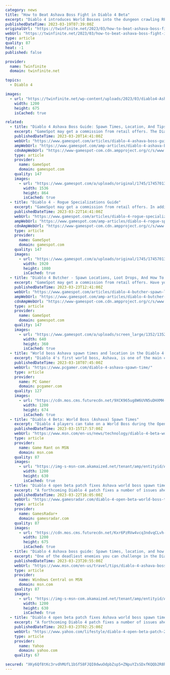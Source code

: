 ```yaml
---
category: news
title: "How to Beat Ashava Boss Fight in Diablo 4 Beta"
excerpt: "Diablo 4 introduces World Bosses into the dungeon crawling RPG series, allowing players from across the server to come together and take down a giant boss for great rewards. The only catch is that the ..."
publishedDateTime: 2023-03-19T07:39:00Z
originalUrl: "https://twinfinite.net/2023/03/how-to-beat-ashava-boss-fight-in-diablo-4/"
webUrl: "https://twinfinite.net/2023/03/how-to-beat-ashava-boss-fight-in-diablo-4/"
type: article
quality: 87
heat: -1
published: false

provider:
  name: Twinfinite
  domain: twinfinite.net

topics:
  - Diablo 4

images:
  - url: "https://twinfinite.net/wp-content/uploads/2023/03/diablo4-Ashava-Boss-Fight.jpg"
    width: 1200
    height: 675
    isCached: true

related:
  - title: "Diablo 4 Ashava Boss Guide: Spawn Times, Location, And Tips"
    excerpt: "GameSpot may get a commission from retail offers. The Diablo 4 Ashava boss is the centerpiece to the beta. The beta thus far has produced some incredible moments for new and returning players of the ..."
    publishedDateTime: 2023-03-20T14:41:00Z
    webUrl: "https://www.gamespot.com/articles/diablo-4-ashava-boss-guide-spawn-times-location-and-tips/1100-6512517/"
    ampWebUrl: "https://www.gamespot.com/amp-articles/diablo-4-ashava-boss-guide-spawn-times-location-and-tips/1100-6512517/"
    cdnAmpWebUrl: "https://www-gamespot-com.cdn.ampproject.org/c/s/www.gamespot.com/amp-articles/diablo-4-ashava-boss-guide-spawn-times-location-and-tips/1100-6512517/"
    type: article
    provider:
      name: GameSpot
      domain: gamespot.com
    quality: 147
    images:
      - url: "https://www.gamespot.com/a/uploads/original/1745/17457013/4114880-ashava.jpg"
        width: 1536
        height: 864
        isCached: true
  - title: "Diablo 4 - Rogue Specializations Guide"
    excerpt: "GameSpot may get a commission from retail offers. In addition to having access to different types of weapons, the Rogue in Diablo 4 can also change up their combat style on the fly. Rogues have access ..."
    publishedDateTime: 2023-03-22T14:41:00Z
    webUrl: "https://www.gamespot.com/articles/diablo-4-rogue-specializations-guide/1100-6512619/"
    ampWebUrl: "https://www.gamespot.com/amp-articles/diablo-4-rogue-specializations-guide/1100-6512619/"
    cdnAmpWebUrl: "https://www-gamespot-com.cdn.ampproject.org/c/s/www.gamespot.com/amp-articles/diablo-4-rogue-specializations-guide/1100-6512619/"
    type: article
    provider:
      name: GameSpot
      domain: gamespot.com
    quality: 147
    images:
      - url: "https://www.gamespot.com/a/uploads/original/1745/17457013/4115739-d4rogue.jpg"
        width: 1920
        height: 1080
        isCached: true
  - title: "Diablo 4 Butcher - Spawn Locations, Loot Drops, And How To Beat It"
    excerpt: "GameSpot may get a commission from retail offers. Have you been roaming the corridors of a dungeon in the Diablo 4 beta and suddenly been attacked by a giant, hulking enemy that smashed you to pieces ..."
    publishedDateTime: 2023-03-23T12:41:00Z
    webUrl: "https://www.gamespot.com/articles/diablo-4-butcher-spawn-locations/1100-6512663/"
    ampWebUrl: "https://www.gamespot.com/amp-articles/diablo-4-butcher-spawn-locations/1100-6512663/"
    cdnAmpWebUrl: "https://www-gamespot-com.cdn.ampproject.org/c/s/www.gamespot.com/amp-articles/diablo-4-butcher-spawn-locations/1100-6512663/"
    type: article
    provider:
      name: GameSpot
      domain: gamespot.com
    quality: 147
    images:
      - url: "https://www.gamespot.com/a/uploads/screen_large/1352/13527689/4114321-gameplay_d4_stronghold_v1.jpg"
        width: 640
        height: 360
        isCached: true
  - title: "World boss Ashava spawn times and location in the Diablo 4 beta"
    excerpt: "Diablo 4's first world boss, Ashava, is one of the main challenges available during the two Diablo 4 betas this month. Unlike dungeons and quests, world bosses wait for no slayer. Ashava has three ..."
    publishedDateTime: 2023-03-18T07:45:00Z
    webUrl: "https://www.pcgamer.com/diablo-4-ashava-spawn-time/"
    type: article
    provider:
      name: PC Gamer
      domain: pcgamer.com
    quality: 127
    images:
      - url: "https://cdn.mos.cms.futurecdn.net/9XCK965ug8W6UVN5uDHXMH-1200-80.jpg"
        width: 1200
        height: 674
        isCached: true
  - title: "Diablo 4 Beta: World Boss (Ashava) Spawn Times"
    excerpt: "Diablo 4 players can take on a World Boss during the Open Betas, but only during certain times and one day. One of these events in both the Open Beta and the Early Access Beta weekends will be the ..."
    publishedDateTime: 2023-03-15T17:57:00Z
    webUrl: "https://www.msn.com/en-us/news/technology/diablo-4-beta-world-boss-ashava-spawn-times/ar-AA18GonW"
    type: article
    provider:
      name: Game Rant on MSN
      domain: msn.com
    quality: 87
    images:
      - url: "https://img-s-msn-com.akamaized.net/tenant/amp/entityid/AA18Gxz1.img?h=630&w=1200&m=6&q=60&o=t&l=f&f=jpg"
        width: 1200
        height: 630
        isCached: true
  - title: "Diablo 4 open beta patch fixes Ashava world boss spawn timer"
    excerpt: "A forthcoming Diablo 4 patch fixes a number of issues ahead of this weekend's open beta run, including the Ashava boss's spawn timer. \"There will be a small client patch prior to Open Beta to address some bugs and issues that players may have experienced"
    publishedDateTime: 2023-03-22T16:05:00Z
    webUrl: "https://www.gamesradar.com/diablo-4-open-beta-world-boss-times-ashava/"
    type: article
    provider:
      name: GamesRadar+
      domain: gamesradar.com
    quality: 87
    images:
      - url: "https://cdn.mos.cms.futurecdn.net/Kxr6PzRVw4vcq3ndvqCLvh-1200-80.jpg"
        width: 1200
        height: 675
        isCached: true
  - title: "Diablo 4 Ashava boss guide: Spawn times, location, and how to beat"
    excerpt: "One of the deadliest enemies you can challenge in the Diablo 4 Open Beta is Ashava the Pestilent, a massive demonic creature with an extremely thick HP bar and devastating area-of-effect and poison ..."
    publishedDateTime: 2023-03-23T20:55:00Z
    webUrl: "https://www.msn.com/en-us/travel/tips/diablo-4-ashava-boss-guide-spawn-times-location-and-how-to-beat/ar-AA190Qc5"
    type: article
    provider:
      name: Windows Central on MSN
      domain: msn.com
    quality: 87
    images:
      - url: "https://img-s-msn-com.akamaized.net/tenant/amp/entityid/AA190J06.img?h=630&w=1200&m=6&q=60&o=t&l=f&f=jpg"
        width: 1200
        height: 630
        isCached: true
  - title: "Diablo 4 open beta patch fixes Ashava world boss spawn timer"
    excerpt: "A forthcoming Diablo 4 patch fixes a number of issues ahead of this weekend's open beta run, including the Ashava boss's spawn timer. \"There will be a small client patch prior to Open Beta to address ..."
    publishedDateTime: 2023-03-23T02:25:00Z
    webUrl: "https://www.yahoo.com/lifestyle/diablo-4-open-beta-patch-230504323.html"
    type: article
    provider:
      name: Yahoo
      domain: yahoo.com
    quality: 67

secured: "XKy6Qf8tKc3rvdhMUfL1bSf58FJQI0dwuOdpbZsp5+ZNpuYZsSDxfKQQb2R8hR8mtQ4LAKAOD4lQrR5f1iyTkKx7IODUCRRME/rBMApz4/DdQKNMNXbFFW1YCSDVHp44qGN3nEv1fPs/avl2geEHM3bD1KlMI+FbxCUOg3juWGLzYjfz8fhoSXP6i1VAOcHY9pdVa01CwTikjcPVATHaCajoDiJmFpnHFKMa/6W1ZZrKngVz847prHpL3hCn/Hk+IDUpKvjzz1QevaHxePQ4iuVa6PoOSsK/LX60KmPmGMAXY1ubS+Nn/HE74KT6X82T+NUCAqJyZYezqPPhkjJ+7xjEtYeyY2baQlbOTtT0fo4=;Y0dH778cX+KpwbxiM1aiQg=="
---
```


